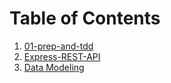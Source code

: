 # Table of Contents

1. [01-prep-and-tdd](./01-prep-and-tdd.md)
2. [Express-REST-API](./02-Express-REST-API.md)
3. [Data Modeling](./03-Data-Modeling.md)
